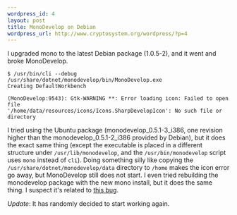 ```yaml
--- 
wordpress_id: 4
layout: post
title: MonoDevelop on Debian
wordpress_url: http://www.cryptosystem.org/wordpress/?p=4
---
```

I upgraded mono to the latest Debian package (1.0.5-2), and it went and broke MonoDevelop.

    $ /usr/bin/cli --debug /usr/share/dotnet/monodevelop/bin/MonoDevelop.exe
    Creating DefaultWorkbench
    
    (MonoDevelop:9543): Gtk-WARNING **: Error loading icon: Failed to open file 
    '/home/data/resources/icons/Icons.SharpDevelopIcon': No such file or 
    directory

I tried using the Ubuntu package (monodevelop\_0.5.1-3\_i386, one revision higher than the monodevelop\_0.5.1-2\_i386 provided by Debian), but it does the exact same thing (except the executable is placed in a different structure under `/usr/lib/monodevelop`, and the `/usr/bin/monodevelop` script uses `mono` instead of `cli`). Doing something silly like copying the `/usr/share/dotnet/monodevelop/data` directory to `/home` makes the icon error go away, but MonoDevelop still does not start. I even tried rebuilding the monodevelop package with the new mono install, but it does the same thing. I suspect it's related to [this bug](http://bugzilla.ximian.com/show_bug.cgi?id=67910).

*Update*: It has randomly decided to start working again.
